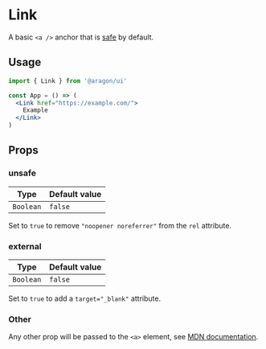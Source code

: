 # Link

A basic `<a />` anchor that is [safe](https://mathiasbynens.github.io/rel-noopener/) by default.

## Usage

```jsx
import { Link } from '@aragon/ui'

const App = () => (
  <Link href="https://example.com/">
    Example
  </Link>
)
```

## Props

### unsafe

| Type      | Default value |
| --------- | ------------- |
| `Boolean` | `false`       |

Set to `true` to remove `"noopener noreferrer"` from the `rel` attribute.

### external

| Type      | Default value |
| --------- | ------------- |
| `Boolean` | `false`       |

Set to `true` to add a `target="_blank"` attribute.

### Other

Any other prop will be passed to the `<a>` element, see [MDN documentation](https://developer.mozilla.org/en-US/docs/Web/HTML/Element/a).
